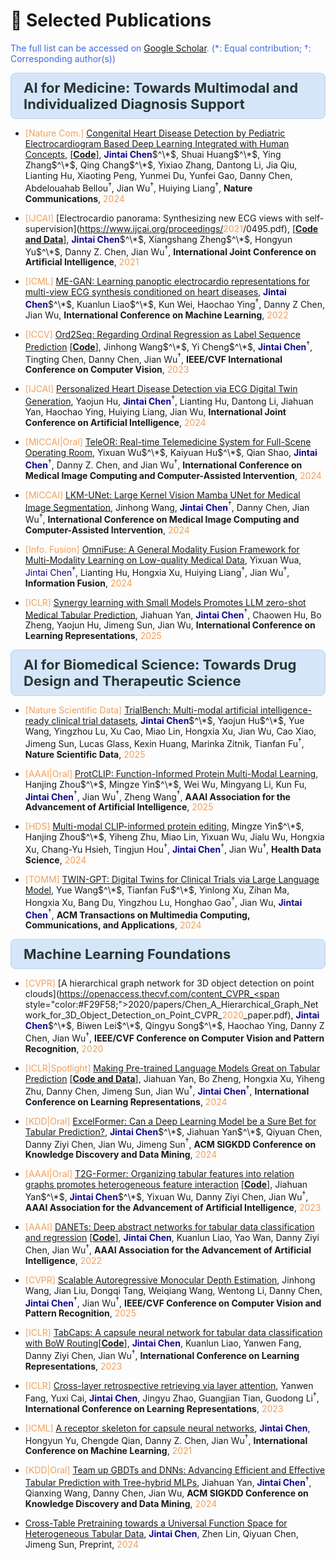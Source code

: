 # 📄 Selected Publications
<span style="color:RoyalBlue">The full list can be accessed on <a href="https://scholar.google.com/citations?user=ZiY3xYEAAAAJ" target="_blank">Google Scholar</a>.</span> <span style="color:RoyalBlue">(*: Equal contribution; $\dagger$: Corresponding author(s))</span>

<div style="background:#D4E6F8;color:#2D3436;padding:10px 20px;border-radius:8px;font-size:22px;font-weight:bold;border:1px solid #B8D4F0">
AI for Medicine: Towards Multimodal and Individualized Diagnosis Support
</div>

- <span style="color:#F29F58;">[Nature Com.]</span> [Congenital Heart Disease Detection by Pediatric Electrocardiogram Based Deep Learning Integrated with Human Concepts](https://www.nature.com/articles/s41467-024-44930-y), [\[**Code**\]](https://github.com/shuaih720/CHDdECG), 
**<span style="color:#120A8F;">Jintai Chen</span>**$^\*$, Shuai Huang$^\*$, Ying Zhang$^\*$, Qing Chang$^\*$, Yixiao Zhang, Dantong Li, Jia Qiu, Lianting Hu, Xiaoting Peng, Yunmei Du, Yunfei Gao, Danny Chen, Abdelouahab Bellou$^\dagger$, Jian Wu$^\dagger$, Huiying Liang$^\dagger$,
**Nature Communications**, <span style="color:#F29F58;">2024</span>

- <span style="color:#F29F58;">[IJCAI]</span> [Electrocardio panorama: Synthesizing new ECG views with self-supervision](https://www.ijcai.org/proceedings/<span style="color:#F29F58;">2021</span>/0495.pdf), [\[**Code and Data**\]](https://github.com/WhatAShot/Electrocardio-Panorama), 
**<span style="color:#120A8F;">Jintai Chen</span>**$^\*$, Xiangshang Zheng$^\*$, Hongyun Yu$^\*$, Danny Z. Chen, Jian Wu$^\dagger$,
**International Joint Conference on Artificial Intelligence**, <span style="color:#F29F58;">2021</span>

- <span style="color:#F29F58;">[ICML]</span> [ME-GAN: Learning panoptic electrocardio representations for multi-view ECG synthesis conditioned on heart diseases](https://proceedings.mlr.press/v162/chen22n/chen22n.pdf), **<span style="color:#120A8F;">Jintai Chen</span>**$^\*$, Kuanlun Liao$^\*$, Kun Wei, Haochao Ying$^\dagger$, Danny Z Chen, Jian Wu, **International Conference on Machine Learning**, <span style="color:#F29F58;">2022</span>

<!--
- <span style="color:#F29F58;">[TCBB]</span> [Identifying electrocardiogram abnormalities using a handcrafted-rule-enhanced neural network](https://arxiv.org/pdf/2206.10592.pdf), Yuexin Bian, **<span style="color:#120A8F;">Jintai Chen</span>**, Xiaojun Chen, Xiaoxian Yang, Danny Z. Chen, Jian Wu$^\dagger$, **IEEE/ACM Transactions on Computational Biology and Bioinformatics**, <span style="color:#F29F58;">2022</span>
-->

- <span style="color:#F29F58;">[ICCV]</span> [Ord2Seq: Regarding Ordinal Regression as Label Sequence Prediction](https://arxiv.org/pdf/2307.09004.pdf) [\[**Code**\]](https://github.com/wjh892521292/Ord2Seq), Jinhong Wang$^\*$, Yi Cheng$^\*$, **<span style="color:#120A8F;">Jintai Chen</span>**$^\dagger$, Tingting Chen, Danny Chen, Jian Wu$^\dagger$, **IEEE/CVF International Conference on Computer Vision**, <span style="color:#F29F58;">2023</span>

- <span style="color:#F29F58;">[IJCAI]</span> [Personalized Heart Disease Detection via ECG Digital Twin Generation](https://arxiv.org/pdf/2404.11171), Yaojun Hu, **<span style="color:#120A8F;">Jintai Chen</span>**$^\dagger$, Lianting Hu, Dantong Li, Jiahuan Yan, Haochao Ying, Huiying Liang, Jian Wu, **International Joint Conference on Artificial Intelligence**, <span style="color:#F29F58;">2024</span>

<!--
- [ANYECG: Foundational Models for Electrocardiogram Analysis](https://openreview.net/pdf?id=fO0YO9giQV), Yue Wang$^\*$, Xu Cao$^\*$, Yaojun Hu, Haochao Ying, James Matthew Rehg, Jimeng Sun, Jian Wu, **<span style="color:#120A8F;">Jintai Chen</span>**$^\dagger$, Preprint, <span style="color:#F29F58;">2024</span>
-->

- <span style="color:#F29F58;">[MICCAI|Oral]</span> [TeleOR: Real-time Telemedicine System for Full-Scene Operating Room](https://arxiv.org/pdf/2407.19763), Yixuan Wu$^\*$, Kaiyuan Hu$^\*$, Qian Shao, **<span style="color:#120A8F;">Jintai Chen</span>**$^\dagger$, Danny Z. Chen, and Jian Wu$^\dagger$, **International Conference on Medical Image Computing and Computer-Assisted Intervention**, <span style="color:#F29F58;">2024</span>
  
- <span style="color:#F29F58;">[MICCAI]</span> [LKM-UNet: Large Kernel Vision Mamba UNet for Medical Image Segmentation](https://arxiv.org/pdf/2403.07332), Jinhong Wang, **<span style="color:#120A8F;">Jintai Chen</span>**$^\dagger$, Danny Chen, Jian Wu$^\dagger$, **International Conference on Medical Image Computing and Computer-Assisted Intervention**, <span style="color:#F29F58;">2024</span>

<!--
- <span style="color:#F29F58;">[NCA]</span> [D-Former: A U-shaped dilated Transformer for 3D medical image segmentation](https://arxiv.org/pdf/2201.00462.pdf), Yixuan Wu, Kuanlun Liao, **<span style="color:#120A8F;">Jintai Chen</span>**, Danny Z Chen, Jinhong Wang, Honghao Gao, Jian Wu$^\dagger$, **Neural Computing and Applications**, <span style="color:#F29F58;">2022</span>
-->
<!--
- <span style="color:#F29F58;">[MICCAI|Oral]</span> [Doctor Imitator: Hand-Radiography-based Bone Age Assessment by Imitating Scoring Methods](https://arxiv.org/pdf/2102.05424.pdf), **<span style="color:#120A8F;">Jintai Chen</span>**, Bohan Yu, Biwen Lei, Ruiwei Feng, Danny Z. Chen, and Jian Wu, **International Conference on Medical Image Computing and Computer-Assisted Intervention**, <span style="color:#F29F58;">2020</span>
-->
<!--
- <span style="color:#F29F58;">[BIBM]</span> [Flow-Mixup: Classifying multi-labeled medical images with corrupted labels](https://arxiv.org/pdf/2102.08148.pdf), **<span style="color:#120A8F;">Jintai Chen</span>**, Hongyun Yu, Ruiwei Feng, Danny Z Chen, Jian Wu$^\dagger$, **International Conference on Bioinformatics and Biomedicine**, <span style="color:#F29F58;">2020</span>
-->
<!--
- <span style="color:#F29F58;">[TMI]</span> [Interactive few-shot learning: Limited supervision, better medical image segmentation](https://ieeexplore.ieee.org/abstract/document/9358206), Ruiwei Feng$^\*$, Xiangshang Zheng$^\*$, Tianxiang Gao$^\*$, **<span style="color:#120A8F;">Jintai Chen</span>**, Wenzhe Wang, Danny Z Chen, Jian Wu$^\dagger$, **IEEE Transactions on Medical Imaging**, <span style="color:#F29F58;">2021</span>
-->
<!--
- <span style="color:#F29F58;">[ACM MM]</span> [GCL: Gradient-Guided Contrastive Learning for Medical Image Segmentation with Multi-Perspective Meta Labels](https://arxiv.org/pdf/2309.08888.pdf), Yixuan Wu, **<span style="color:#120A8F;">Jintai Chen</span>**$^\dagger$, Jiahuan Yan, Yiheng Zhu, Danny Chen, Jian Wu$^\dagger$, **ACM International Conference on Multimedia**, <span style="color:#F29F58;">2023</span>
-->

<!--
- <span style="color:#F29F58;">[MICCAI]</span> [Multi-view learning with feature level fusion for cervical dysplasia diagnosis](https://link.springer.com/content/pdf/10.1007/978-3-030-32239-7_37.pdf), Tingting Chen, Xinjun Ma, Xuechen Liu, Wenzhe Wang, Ruiwei Feng, **<span style="color:#120A8F;">Jintai Chen</span>**, Chunnv Yuan, Weiguo Lu, Danny Z Chen, Jian Wu$^\dagger$, **International Conference on Medical Image Computing and Computer-Assisted Intervention**, <span style="color:#F29F58;">2019</span>

- <span style="color:#F29F58;">[BIBM]</span> [Multi-rater Prompting for Ambiguous Medical Image Segmentation](https://arxiv.org/pdf/2404.07580), Jinhong Wang, Yi Cheng, **<span style="color:#120A8F;">Jintai Chen</span>**, Hongxia Xu, Danny Chen, Jian Wu$^\dagger$, **International Conference on Bioinformatics and Biomedicine**, <span style="color:#F29F58;">2024</span>
-->

<!--
- <span style="color:#F29F58;">[MICCAI]</span> [LSRC: A long-short range context-fusing framework for automatic 3D vertebra localization](https://link.springer.com/content/pdf/10.1007/978-3-030-32226-7_11.pdf), **<span style="color:#120A8F;">Jintai Chen</span>**$^\*$, Yanjie Wang$^\*$, Ruoqian Guo$^\*$, Bohan Yu, Tingting Chen, Wenzhe Wang, Ruiwei Feng, Danny Z Chen, Jian Wu$^\dagger$, **International Conference on Medical Image Computing and Computer-Assisted Intervention**, <span style="color:#F29F58;">2019</span>
-->
<!--
- <span style="color:#F29F58;">[ISBI]</span> [SSN: A stair-shape network for real-time polyp segmentation in colonoscopy images](https://ieeexplore.ieee.org/abstract/document/9098492), Ruiwei Feng, Biwen Lei, Wenzhe Wang, Tingting Chen, **<span style="color:#120A8F;">Jintai Chen</span>**, Danny Z Chen, Jian Wu$^\dagger$, **International Symposium on Biomedical Imaging**, <span style="color:#F29F58;">2020</span>

- <span style="color:#F29F58;">[BIBM]</span> [A fully 3D cascaded framework for pancreas segmentation](https://ieeexplore.ieee.org/abstract/document/9098473), Wenzhe Wang, Qingyu Song, Ruiwei Feng, Tingting Chen, **<span style="color:#120A8F;">Jintai Chen</span>**, Danny Z Chen, Jian Wu$^\dagger$, **International Symposium on Biomedical Imaging**, <span style="color:#F29F58;">2020</span>

- <span style="color:#F29F58;">[JBHI]</span> [A deep learning approach for colonoscopy pathology WSI analysis: Accurate segmentation and classification](https://ieeexplore.ieee.org/abstract/document/9269406), Ruiwei Feng, Xuechen Liu, **<span style="color:#120A8F;">Jintai Chen</span>**, Danny Z Chen, Honghao Gao, Jian Wu$^\dagger$, **IEEE Journal of Biomedical and Health Informatics**, <span style="color:#F29F58;">2020</span>
-->
<!--
- <span style="color:#F29F58;">[TCBB]</span> [A transfer learning based super-resolution microscopy for biopsy slice images: the joint methods perspective](https://ieeexplore.ieee.org/abstract/document/9082112), **<span style="color:#120A8F;">Jintai Chen</span>**$^\*$, Haochao Ying$^\*$, Xuechen Liu$^\*$, Jingjing Gu, Ruiwei Feng, Tingting Chen, Honghao Gao$^\dagger$, Jian Wu$^\dagger$, **IEEE/ACM Transactions on Computational Biology and Bioinformatics**, <span style="color:#F29F58;">2020</span>
-->
<!--
- <span style="color:#F29F58;">[TCBB]</span> [A corresponding region fusion framework for multi-modal cervical lesion detection](https://ieeexplore.ieee.org/abstract/document/9784879), Tingting Chen, Wenhao Zheng, Heping Hu, Chunhua Luo, **<span style="color:#120A8F;">Jintai Chen</span>**, Chunnv Yuan, Weiguo Lu, Danny Z Chen, Honghao Gao, Jian Wu$^\dagger$, **IEEE/ACM Transactions on Computational Biology and Bioinformatics**, <span style="color:#F29F58;">2022</span>

- <span style="color:#F29F58;">[Neurocomputing]</span> [A semi-supervised deep convolutional framework for signet ring cell detection](https://www.sciencedirect.com/science/article/pii/S0925231221000941)[\[**Code**\]](https://github.com/ooooverflow/DigestPath<span style="color:#F29F58;">2019</span>), Haochao Ying, Qingyu Song, **<span style="color:#120A8F;">Jintai Chen</span>**, Tingting Liang, Jingjing Gu, Fuzhen Zhuang, Danny Z Chen, Jian Wu$^\dagger$, **Neurocomputing**, <span style="color:#F29F58;">2021</span>
-->
<!--
- <span style="color:#F29F58;">[JBHI]</span> [Polygonal Approximation Learning for Convex Object Segmentation in Biomedical Images with Bounding Box Supervision](https://ieeexplore.ieee.org/abstract/document/10354298), [\[**Code**\]](https://github.com/shenmishajing/PAL), 
Wenhao Zheng, **<span style="color:#120A8F;">Jintai Chen</span>**, Kai Zhang, Jiahuan Yan, Jinhong Wang, Yi Cheng, Bang Du, Danny Z Chen, Honghao Gao, Jian Wu, Hongxia Xu$^\dagger$, **IEEE Journal of Biomedical and Health Informatics**, <span style="color:#F29F58;">2023</span>
-->
<!--
- <span style="color:#F29F58;">[MICCAI|Oral]</span> [OneSeg: Self-learning and One-shot Learning based Single-slice Annotation for 3D Medical Image Segmentation](https://arxiv.org/pdf/2309.13671), Yixuan Wu, Bo Zheng, **<span style="color:#120A8F;">Jintai Chen</span>**, Danny Chen, and Jian Wu$^\dagger$, **International Conference on Medical Image Computing and Computer-Assisted Intervention**, <span style="color:#F29F58;">2022</span>
-->

- <span style="color:#F29F58;">[Info. Fusion]</span> [OmniFuse: A General Modality Fusion Framework for Multi-Modality Learning on Low-quality Medical Data](https://www.sciencedirect.com/science/article/pii/S1566253524006687), Yixuan Wua, <span style="color:#120A8F;">Jintai Chen</span>$^\dagger$, Lianting Hu, Hongxia Xu, Huiying Liang$^\dagger$, Jian Wu$^\dagger$, **Information Fusion**, <span style="color:#F29F58;">2024</span>

<!--
- <span style="color:#F29F58;">[EMNLP-F]</span> [Text2Tree: Aligning Text Representation to the Label Tree Hierarchy for Imbalanced Medical Classification](https://arxiv.org/pdf/2311.16650.pdf) [\[**Code**\]](https://github.com/jyansir/Text2Tree), Jiahuan Yan, Haojun Gao, Zhang Kai, Weize Liu, Danny Chen, Jian Wu$^\dagger$, **<span style="color:#120A8F;">Jintai Chen</span>**$^\dagger$, **Findings of Empirical Methods in Natural Language Processing**, <span style="color:#F29F58;">2023</span>
-->
<!--
- <span style="color:#F29F58;">[Info. Fusion]</span> [From Screens to Scenes: A Survey of Embodied AI in Healthcare](https://arxiv.org/pdf/2501.07468), Yihao Liu, Xu Cao, Tingting Chen, Yankai Jiang, Junjie You, Minghua Wu, Xiaosong Wang, Mengling Feng, Yaochu Jin, **<span style="color:#120A8F;">Jintai Chen</span>**$^\dagger$, **Information Fusion**, <span style="color:#F29F58;">2025</span>
-->
- <span style="color:#F29F58;">[ICLR]</span> [Synergy learning with Small Models Promotes LLM zero-shot Medical Tabular Prediction](https://arxiv.org/pdf/2403.01570), Jiahuan Yan, **<span style="color:#120A8F;">Jintai Chen</span>**$^\dagger$, Chaowen Hu, Bo Zheng, Yaojun Hu, Jimeng Sun, Jian Wu, **International Conference on Learning Representations**, <span style="color:#F29F58;">2025</span>

<div style="background:#D4E6F8;color:#2D3436;padding:10px 20px;border-radius:8px;font-size:22px;font-weight:bold;border:1px solid #B8D4F0">
AI for Biomedical Science: Towards Drug Design and Therapeutic Science
</div>

- <span style="color:#F29F58;">[Nature Scientific Data]</span> [TrialBench: Multi-modal artificial intelligence-ready clinical trial datasets](https://arxiv.org/pdf/2407.00631), **<span style="color:#120A8F;">Jintai Chen</span>**$^\*$, Yaojun Hu$^\*$, Yue Wang, Yingzhou Lu, Xu Cao, Miao Lin, Hongxia Xu, Jian Wu, Cao Xiao, Jimeng Sun, Lucas Glass, Kexin Huang, Marinka Zitnik, Tianfan Fu$^\dagger$, **Nature Scientific Data**, <span style="color:#F29F58;">2025</span>

- <span style="color:#F29F58;">[AAAI|Oral]</span> [ProtCLIP: Function-Informed Protein Multi-Modal Learning](https://arxiv.org/pdf/2412.20014), Hanjing Zhou$^\*$, Mingze Yin$^\*$, Wei Wu, Mingyang Li, Kun Fu, **<span style="color:#120A8F;">Jintai Chen</span>**$^\dagger$, Jian Wu$^\dagger$, Zheng Wang$^\dagger$, **AAAI Association for the Advancement of Artificial Intelligence**, <span style="color:#F29F58;">2025</span>

- <span style="color:#F29F58;">[HDS]</span> [Multi-modal CLIP-informed protein editing](https://spj.science.org/doi/pdf/10.34133/hds.0211), Mingze Yin$^\*$, Hanjing Zhou$^\*$, Yiheng Zhu, Miao Lin, Yixuan Wu, Jialu Wu, Hongxia Xu, Chang-Yu Hsieh, Tingjun Hou$^\dagger$, **<span style="color:#120A8F;">Jintai Chen</span>**$^\dagger$, Jian Wu$^\dagger$, **Health Data Science**, <span style="color:#F29F58;">2024</span>

<!--
- [S$^2$ALM: Sequence-Structure Pre-trained Large Language Model for Comprehensive Antibody Representation Learning](https://arxiv.org/pdf/2411.15215), Mingze Yin$^\*$, Hanjing Zhou$^\*$, Jialu Wu, Yiheng Zhu, Yuxuan Zhan, Zitai Kong, Hongxia Xu, Chang-Yu Hsieh$^\dagger$, **<span style="color:#120A8F;">Jintai Chen</span>**$^\dagger$, Tingjun Hou$^\dagger$, and Jian Wu$^\dagger$, Preprint, <span style="color:#F29F58;">2024</span>
-->

- <span style="color:#F29F58;">[TOMM]</span> [TWIN-GPT: Digital Twins for Clinical Trials via Large Language Model](https://arxiv.org/pdf/2404.01273), Yue Wang$^\*$, Tianfan Fu$^\*$, Yinlong Xu, Zihan Ma, Hongxia Xu, Bang Du, Yingzhou Lu, Honghao Gao$^\dagger$, Jian Wu, **<span style="color:#120A8F;">Jintai Chen</span>**$^\dagger$, **ACM Transactions on Multimedia Computing, Communications, and Applications**, <span style="color:#F29F58;">2024</span>

<!--
- <span style="color:#F29F58;">[HDS]</span> [Uncertainty Quantification and Interpretability for Clinical Trial Approval Prediction](https://spj.science.org/doi/epdf/10.34133/hds.0126), Yingzhou Lu, Tianyi Chen, Nan Hao, Capucine Van Rechem, **<span style="color:#120A8F;">Jintai Chen</span>**, Tianfan Fu$^\dagger$, **Health Data Science**, <span style="color:#F29F58;">2024</span>

- <span style="color:#F29F58;">[ACM BCB]</span> [ClinicalAgent: Clinical Trial Multi-Agent System with Large Language Model-based Reasoning](https://arxiv.org/abs/2404.14777), Ling Yue, Sixue Xing, **<span style="color:#120A8F;">Jintai Chen</span>**, Tianfan Fu, **ACM Conference on Bioinformatics, Computational Biology, and Health Informatics**, <span style="color:#F29F58;">2024</span>

- <span style="color:#F29F58;">[ACM BCB]</span> [TrialEnroll: Predicting clinical trial enrollment success with deep & cross network and large language models](https://arxiv.org/pdf/2407.13115), Ling Yue, **<span style="color:#120A8F;">Jintai Chen</span>**, Tianfan Fu, **ACM Conference on Bioinformatics, Computational Biology, and Health Informatics**, <span style="color:#F29F58;">2024</span>
-->

<div style="background:#D4E6F8;color:#2D3436;padding:10px 20px;border-radius:8px;font-size:22px;font-weight:bold;border:1px solid #B8D4F0">
Machine Learning Foundations
</div>

<!--
- <span style="color:#F29F58;">[WACV-W]</span> [A survey on multimodal large language models for autonomous driving](https://openaccess.thecvf.com/content/WACV<span style="color:#F29F58;">2024</span>W/LLVM-AD/papers/Cui_A_Survey_on_Multimodal_Large_Language_Models_for_Autonomous_Driving_WACVW_<span style="color:#F29F58;">2024</span>_paper.pdf), Can Cui$^\*$, Yunsheng Ma$^\*$, Xu Cao$^\*$, Wenqian Ye$^\*$, Yang Zhou, Kaizhao Liang, **<span style="color:#120A8F;">Jintai Chen</span>**, Juanwu Lu, Zichong Yang, Kuei-Da Liao, Tianren Gao, Erlong Li, Kun Tang, Zhipeng Cao, Tong Zhou, Ao Liu, Xinrui Yan, Shuqi Mei, Jianguo Cao$^\dagger$, Ziran Wang$^\dagger$, Chao Zheng$^\dagger$, **IEEE/CVF Winter Conference on Applications of Computer Vision**, <span style="color:#F29F58;">2024</span>
-->

- <span style="color:#F29F58;">[CVPR]</span> [A hierarchical graph network for 3D object detection on point clouds](https://openaccess.thecvf.com/content_CVPR_<span style="color:#F29F58;">2020</span>/papers/Chen_A_Hierarchical_Graph_Network_for_3D_Object_Detection_on_Point_CVPR_<span style="color:#F29F58;">2020</span>_paper.pdf), **<span style="color:#120A8F;">Jintai Chen</span>**$^\*$, Biwen Lei$^\*$, Qingyu Song$^\*$, Haochao Ying, Danny Z Chen, Jian Wu$^\dagger$, **IEEE/CVF Conference on Computer Vision and Pattern Recognition**, <span style="color:#F29F58;">2020</span>

- <span style="color:#F29F58;">[ICLR|Spotlight]</span> [Making Pre-trained Language Models Great on Tabular Prediction](https://openreview.net/pdf?id=anzIzGZuLi) [\[**Code and Data**\]](https://github.com/jyansir/tp-berta), 
Jiahuan Yan, Bo Zheng, Hongxia Xu, Yiheng Zhu, Danny Chen, Jimeng Sun, Jian Wu$^\dagger$, **<span style="color:#120A8F;">Jintai Chen</span>**$^\dagger$,
**International Conference on Learning Representations**, <span style="color:#F29F58;">2024</span>

- <span style="color:#F29F58;">[KDD|Oral]</span> [ExcelFormer: Can a Deep Learning Model be a Sure Bet for Tabular Prediction?](https://arxiv.org/pdf/2301.02819), **<span style="color:#120A8F;">Jintai Chen</span>**$^\*$, Jiahuan Yan$^\*$, Qiyuan Chen, Danny Ziyi Chen, Jian Wu, Jimeng Sun$^\dagger$, **ACM SIGKDD Conference on Knowledge Discovery and Data Mining**, <span style="color:#F29F58;">2024</span>

- <span style="color:#F29F58;">[AAAI|Oral]</span> [T2G-Former: Organizing tabular features into relation graphs promotes heterogeneous feature interaction](https://arxiv.org/pdf/2211.16887.pdf) [\[**Code**\]](https://github.com/jyansir/t2g-former), Jiahuan Yan$^\*$, **<span style="color:#120A8F;">Jintai Chen</span>**$^\*$, Yixuan Wu, Danny Ziyi Chen, Jian Wu$^\dagger$, **AAAI Association for the Advancement of Artificial Intelligence**, <span style="color:#F29F58;">2023</span>

- <span style="color:#F29F58;">[AAAI]</span> [DANETs: Deep abstract networks for tabular data classification and regression](https://arxiv.org/pdf/2112.02962.pdf) [\[**Code**\]](https://github.com/WhatAShot/DANet), **<span style="color:#120A8F;">Jintai Chen</span>**, Kuanlun Liao, Yao Wan, Danny Ziyi Chen, Jian Wu$^\dagger$, **AAAI Association for the Advancement of Artificial Intelligence**, <span style="color:#F29F58;">2022</span>

<!--
- <span style="color:#F29F58;">[WSDM]</span> [Robust training of graph neural networks via noise governance](https://arxiv.org/pdf/2211.06614.pdf), Siyi Qian, Haochao Ying$^\dagger$, Renjun Hu, Jingbo Zhou, **<span style="color:#120A8F;">Jintai Chen</span>**, Danny Z Chen, Jian Wu$^\dagger$, **ACM International Conference on Web Search and Data Mining**, <span style="color:#F29F58;">2023</span>
-->

- <span style="color:#F29F58;">[CVPR]</span> [Scalable Autoregressive Monocular Depth Estimation](https://arxiv.org/pdf/2411.11361), Jinhong Wang, Jian Liu, Dongqi Tang, Weiqiang Wang, Wentong Li, Danny Chen, **<span style="color:#120A8F;">Jintai Chen</span>**$^\dagger$, Jian Wu$^\dagger$, **IEEE/CVF Conference on Computer Vision and Pattern Recognition**, <span style="color:#F29F58;">2025</span>

- <span style="color:#F29F58;">[ICLR]</span> [TabCaps: A capsule neural network for tabular data classification with BoW Routing](https://openreview.net/pdf?id=OgbtSLESnI)[\[**Code**\]](https://github.com/WhatAShot/TabCaps), **<span style="color:#120A8F;">Jintai Chen</span>**, Kuanlun Liao, Yanwen Fang, Danny Ziyi Chen, Jian Wu$^\dagger$, **International Conference on Learning Representations**, <span style="color:#F29F58;">2023</span>

- <span style="color:#F29F58;">[ICLR]</span> [Cross-layer retrospective retrieving via layer attention](https://openreview.net/pdf?id=pvgEL1yS3Ql), Yanwen Fang, Yuxi Cai, **<span style="color:#120A8F;">Jintai Chen</span>**, Jingyu Zhao, Guangjian Tian, Guodong Li$^\dagger$, **International Conference on Learning Representations**, <span style="color:#F29F58;">2023</span>

- <span style="color:#F29F58;">[ICML]</span> [A receptor skeleton for capsule neural networks](http://proceedings.mlr.press/v139/chen21x/chen21x.pdf), **<span style="color:#120A8F;">Jintai Chen</span>**, Hongyun Yu, Chengde Qian, Danny Z. Chen, Jian Wu$^\dagger$, **International Conference on Machine Learning**, <span style="color:#F29F58;">2021</span>

- <span style="color:#F29F58;">[KDD|Oral]</span> [Team up GBDTs and DNNs: Advancing Efficient and Effective Tabular Prediction with Tree-hybrid MLPs](https://arxiv.org/pdf/2407.09790), Jiahuan Yan, **<span style="color:#120A8F;">Jintai Chen</span>**$^\dagger$, Qianxing Wang, Danny Chen, Jian Wu, **ACM SIGKDD Conference on Knowledge Discovery and Data Mining**, <span style="color:#F29F58;">2024</span>

<!--
- <span style="color:#F29F58;">[NAACL]</span> [Mind's Mirror: Distilling Self-Evaluation Capability and Comprehensive Thinking from Large Language Models](https://arxiv.org/pdf/2311.09214), Weize Liu, Guocong Li, Kai Zhang, Bang Du, Qiyuan Chen, Xuming Hu$^\dagger$, Hongxia Xu$^\dagger$, **<span style="color:#120A8F;">Jintai Chen</span>**, Jian Wu, **Nations of the Americas Chapter of the Association for Computational Linguistics**, <span style="color:#F29F58;">2024</span>
-->
<!--
- [What is the Visual Cognition Gap between Humans and Multimodal LLMs?](https://arxiv.org/pdf/2406.10424), Xu Cao, Bolin Lai, Wenqian Ye, Yunsheng Ma, Joerg Heintz, **<span style="color:#120A8F;">Jintai Chen</span>**, Jianguo Cao, James M Rehg$^\dagger$, Preprint, <span style="color:#F29F58;">2024</span>
-->
<!--
- <span style="color:#F29F58;">[EMNLP]</span> [Unraveling Babel: Exploring Multilingual Activation Patterns of LLMs and Their Applications](https://arxiv.org/pdf/2402.16367v3), Weize Liu, Yinlong Xu, Hongxia Xu$^\dagger$, **<span style="color:#120A8F;">Jintai Chen</span>**, Xuming Hu$^\dagger$, Jian Wu, **Proceedings of the <span style="color:#F29F58;">2024</span> Conference on Empirical Methods in Natural Language Processing**, <span style="color:#F29F58;">2024</span>
-->
- [Cross-Table Pretraining towards a Universal Function Space for Heterogeneous Tabular Data](https://arxiv.org/pdf/2406.00281), **<span style="color:#120A8F;">Jintai Chen</span>**, Zhen Lin, Qiyuan Chen, Jimeng Sun, Preprint, <span style="color:#F29F58;">2024</span>

<!--
<div class='paper-box'><div class='paper-box-image'><div><div class="badge">Nature Communications</div><img src='images/NC.png' alt="sym" width="100%"></div></div>
<div class='paper-box-text' markdown="1">
**TL;DR**: Congenital heart disease is the most common category among congenital abnormalities, with an incidence rate approaching 1$\%$. Previously, ECGs were considered to have limited effectiveness in diagnosing congenital heart disease. AI demonstrated the value of ECGs in diagnosing congenital heart disease, which surpasses our previous cognition. While techniques like echocardiography and cardiac MRI are currently utilized for precise diagnosis, the cost-effectiveness and non-invasiveness of ECGs continue to harbor substantial potential for precise large-scale population screening and benefiting low-resourced regions.
</div>
<div markdown="1">
[Congenital Heart Disease Detection by Pediatric Electrocardiogram Based Deep Learning Integrated with Human Concepts](https://www.nature.com/articles/s41467-024-44930-y) [<span style="color:#D70761;">AI4H</span>, <span style="color:RoyalBlue">AI4ECG</span>, <span style="color:orange;">AI4Table</span>] [\[**Code**\]](https://github.com/shuaih720/CHDdECG), 
**<span style="color:#120A8F;">Jintai Chen</span>**$^\*$, Shuai Huang$^\*$, Ying Zhang$^\*$, Qing Chang$^\*$, Yixiao Zhang, Dantong Li, Jia Qiu, Lianting Hu, Xiaoting Peng, Yunmei Du, Yunfei Gao, Danny Chen, Abdelouahab Bellou$^\dagger$, Jian Wu$^\dagger$, Huiying Liang$^\dagger$,
**Nature Communications**, <span style="color:#F29F58;">2024</span>
</div>
</div>

<div class='paper-box'><div class='paper-box-image'><div><div class="badge">IJCAI <span style="color:#F29F58;">2021</span></div><img src='images/EP.jpg' alt="sym" width="100%"></div></div>
<div class='paper-box-text' markdown="1">
- **TL;DR**: Traditional ECG devices can only offer electrocardiograms from a limited number of angles, constrained by electrode positioning. Our Electrocardio Panorama System breaks this barrier, allowing users to effortlessly observe ECG signals from any angle in real-time, based on their queries.
- **Academic Impact**: The benefits of our work are manifold: (i) panoramic observations of ECG signals; (ii) a unified representation of ECG signals captured by different ECG devices; (iii) Waveform-aligned Mixup for synthesizing new ECG cases (e.g., for data augmentation); (iv) reconstruction of corrupted ECG views; and (v) exploration of ECG theory.

 
<span style="color:red">(PS: got scores 7, 9, 10 of 10 in the IJCAI double-blind review)</span>
- **New Data Annotations**: We provided ECG wave segmentation annotations for Tianchi ECG dataset and PTB dataset.
- **Exposure**: Our work is promoted by more than 20 media and forums, such as [机器之心](https://mp.weixin.qq.com/s/nUOQjLzE7LPCizVAZJtA6Q), [专知](https://www.zhuanzhi.ai/document/2641de7df0eabfe36f40fd30fa33d848), [澎湃](https://www.thepaper.cn/newsDetail_forward_13432066), [AI研习社](https://www.yanxishe.com/reportDetail/27449).
</div>
<div markdown="1">
[Electrocardio panorama: Synthesizing new ECG views with self-supervision](https://www.ijcai.org/proceedings/<span style="color:#F29F58;">2021</span>/0495.pdf) [<span style="color:#D70761;">AI4H</span>, <span style="color:RoyalBlue">AI4ECG</span>] [\[**Code and Data**\]](https://github.com/WhatAShot/Electrocardio-Panorama), 
**<span style="color:#120A8F;">Jintai Chen</span>**$^\*$, Xiangshang Zheng$^\*$, Hongyun Yu$^\*$, Danny Z. Chen, Jian Wu$^\dagger$,
**International Joint Conference on Artificial Intelligence (IJCAI)**, <span style="color:#F29F58;">2021</span>
</div>
</div>

<div class='paper-box'><div class='paper-box-image'><div><div class="badge">ICML <span style="color:#F29F58;">2021</span></div><img src='images/ICML21.jpg' alt="sym" width="100%"></div></div>
<div class='paper-box-text' markdown="1">
**TL;DR**: Neurons in the nervous system transmit signals by releasing different neurotransmitters that match different receptors. Motivated by the concepts of competitive neural networks, prototype learning, hierarchical clustering algorithms, and capsule neural networks, we introduce a novel neural network architecture. This neural network is constructed by neurons capable of generating "transmitters" to send semantic information to other neurons and possessing receptors to receive specific types of "transmitters" from other neurons. By generating "transmitters" to convey semantic information and binding them to specific receptors in the subsequent layer, our approach achieves transparent semantic feature parsing, part-to-whole semantic integration, unsupervised semantics understanding, and object relationship digging.
- **<span style="color:SeaGreen">On SRL</span>**: This work provides a new framework (works like many parse trees) for effective, effecient, and flexible .
</div>
<div markdown="1">
[A receptor skeleton for capsule neural networks](http://proceedings.mlr.press/v139/chen21x/chen21x.pdf), **<span style="color:#120A8F;">Jintai Chen</span>**, Hongyun Yu, Chengde Qian, Danny Z. Chen, Jian Wu$^\dagger$, **International Conference on Machine Learning (ICML)**, <span style="color:#F29F58;">2021</span>
</div>
</div>

<div class='paper-box'><div class='paper-box-image'><div><div class="badge">ICLR <span style="color:#F29F58;">2024</span> SpotLight</div><img src='images/iclrtable.png' alt="sym" width="100%"></div></div>
<div class='paper-box-text' markdown="1">
**TL;DR**: Tabular data exhibits diversity in both feature and target definitions. How can we achieve transferability across such heterogeneity? We propose an approach to empower language models as a robust deep tabular prediction model. By training the language model to comprehend precise numeric values, our approach gains the capability to leverage tabular data from other domains to enhance predictions on EHR tables, where data availability is often limited.
</div>
<div markdown="1">
[Making Pre-trained Language Models Great on Tabular Prediction](https://openreview.net/pdf?id=anzIzGZuLi) [<span style="color:orange;">AI4Table</span>] [\[**Code and Data**\]](https://github.com/jyansir/tp-berta), 
Jiahuan Yan, Bo Zheng, Hongxia Xu, Yiheng Zhu, Danny Chen, Jimeng Sun, Jian Wu$^\dagger$, **<span style="color:#120A8F;">Jintai Chen</span>**$^\dagger$,
**ICLR (SpotLight)**, <span style="color:#F29F58;">2024</span>
</div>
</div>

<div class='paper-box'><div class='paper-box-image'><div><div class="badge">AAAI <span style="color:#F29F58;">2023</span> Oral</div><img src='images/T2G.png' alt="sym" width="100%"></div></div>
<div class='paper-box-text' markdown="1">
**TL;DR**: This study represents a Transformer-based evolution, a continuation of DANETs. It focuses on extracting underlying feature relation graphs and presenting feature interactions. By leveraging this acquired graph topology, T2G-Former demonstrates robust performance while offering a clear and coherent explanation of feature relations.
**<span style="color:SeaGreen">On SRL</span>**: Tabular data is naturally property aligned, and it is a suitable scenario to explore how to implant a parse tree into a neural network.
</div>
<div markdown="1">
[T2G-Former: Organizing tabular features into relation graphs promotes heterogeneous feature interaction](https://arxiv.org/pdf/2211.16887.pdf) [<span style="color:orange;">AI4Table</span>] [\[**Code**\]](https://github.com/jyansir/t2g-former), Jiahuan Yan$^\*$, **<span style="color:#120A8F;">Jintai Chen</span>**$^\*$, Yixuan Wu, Danny Ziyi Chen, Jian Wu$^\dagger$, **AAAI Association for the Advancement of Artificial Intelligence (AAAI, Oral)**, <span style="color:#F29F58;">2023</span>
</div>
</div>
<div class='paper-box'><div class='paper-box-image'><div><div class="badge">ICML <span style="color:#F29F58;">2022</span></div><img src='images/ME-GAN.jpg' alt="sym" width="100%"></div></div>
<div class='paper-box-text' markdown="1">

**TL;DR**: This work is the follow-up of Electrocardio panorama synthesis and practice the same <span style="color:SeaGreen">SRL</span> insights, and it is also the first GAN to synthesize multi-view ECG signals (part representation) by primarily synthesizing the stereo ECG representation (whole representations).
</div>
<div markdown="1">
[ME-GAN: Learning Panoptic Electrocardio Representations for Multi-view ECG Synthesis Conditioned on Heart Diseases](https://proceedings.mlr.press/v162/chen22n/chen22n.pdf) [<span style="color:SeaGreen">SRL (part-whole hierarchy learning)</span>, <span style="color:#D70761;">AI4H</span>], **<span style="color:#120A8F;">Jintai Chen</span>**$^\*$, Kuanlun Liao$^\*$, Kun Wei, Haochao Ying$^\dagger$, Danny Z Chen, Jian Wu, **International Conference on Machine Learning (ICML)**, <span style="color:#F29F58;">2022</span>
</div>
</div> 
<div class='paper-box'><div class='paper-box-image'><div><div class="badge">CVPR <span style="color:#F29F58;">2020</span></div><img src='images/CVPR.png' alt="sym" width="100%"></div></div>
<div class='paper-box-text' markdown="1">

- This work provides a new efficient location-aware graph convolution for 3D detection in point cloud, and predicts the 3D object centers by voting from various feature levels. It is also observed that our method is more sensitive than the official manual annotations.
- **<span style="color:SeaGreen">On SRL</span>**: Point cloud is a natural scenario that the object parts and wholes were naturally pose aligned and it is proved to be  to be sufficient to use only **one** scalar feature in the proposed graph convolution for part-whole relation quantization.
</div>
<div markdown="1">
 [A hierarchical graph network for 3D object detection on point clouds](https://openaccess.thecvf.com/content_CVPR_<span style="color:#F29F58;">2020</span>/papers/Chen_A_Hierarchical_Graph_Network_for_3D_Object_Detection_on_Point_CVPR_<span style="color:#F29F58;">2020</span>_paper.pdf) [, <span style="color:RoyalBlue">CV</span>], **<span style="color:#120A8F;">Jintai Chen</span>**$^\*$, Biwen Lei$^\*$, Qingyu Song$^\*$, Haochao Ying, Danny Z Chen, Jian Wu$^\dagger$, **IEEE/CVF Conference on Computer Vision and Pattern Recognition (CVPR)**, <span style="color:#F29F58;">2020</span>
</div>
</div>


<div class='paper-box'><div class='paper-box-image'><div><div class="badge">MICCAI <span style="color:#F29F58;">2020</span> Oral</div><img src='images/baa.png' alt="sym" width="100%"></div></div>
<div class='paper-box-text' markdown="1">

**TL;DR**: This study transforms unstructured hand radiography images into a structured semantics represented as a table /graph, utilizing clinical prior information (the TW3 approach used in clinical practice). We then use a GNN to process such structured data, leading to impressive and interpretable bone age assessments. It's noteworthy that many medical images are semi-structured data, and this paper introduces a potentially interpretable and efficient approach for processing such semi-structure.

</div>
<div markdown="1">
 [Doctor imitator: Hand-radiography-based bone age assessment by imitating scoring methods](https://arxiv.org/pdf/2102.05424.pdf) [<span style="color:#D70761;">AI4H</span>, <span style="color:#F29F58;">AI4MIA</span>], **<span style="color:#120A8F;">Jintai Chen</span>**, Bohan Yu, Biwen Lei, Ruiwei Feng, Danny Z. Chen, and Jian Wu$^\dagger$, **International Conference on Medical Image Computing and Computer-Assisted Intervention (MICCAI, Oral)**, <span style="color:#F29F58;">2020</span>
</div>
</div>
-->
